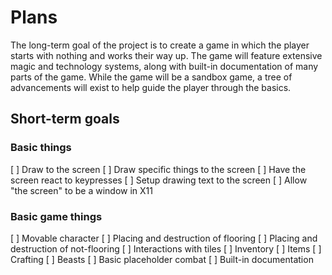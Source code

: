 # Plans

The long-term goal of the project is to create a game in which the player starts with nothing and works their way up.  The game will feature extensive magic and technology systems, along with built-in documentation of many parts of the game.  While the game will be a sandbox game, a tree of advancements will exist to help guide the player through the basics.

## Short-term goals

### Basic things

[ ] Draw to the screen
[ ] Draw specific things to the screen
[ ] Have the screen react to keypresses
[ ] Setup drawing text to the screen
[ ] Allow "the screen" to be a window in X11

### Basic game things

[ ] Movable character
[ ] Placing and destruction of flooring
[ ] Placing and destruction of not-flooring
[ ] Interactions with tiles
[ ] Inventory
[ ] Items
[ ] Crafting
[ ] Beasts
[ ] Basic placeholder combat
[ ] Built-in documentation

### 

